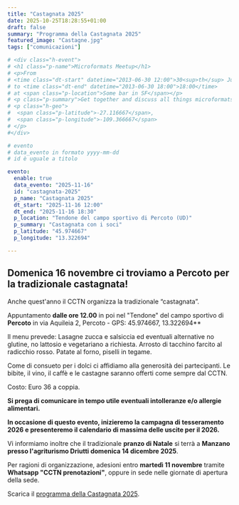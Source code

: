 ```yaml
---
title: "Castagnata 2025"
date: 2025-10-25T18:28:55+01:00
draft: false
summary: "Programma della Castagnata 2025"
featured_image: "Castagne.jpg"
tags: ["comunicazioni"]

# <div class="h-event">
# <h1 class="p-name">Microformats Meetup</h1>
# <p>From 
# <time class="dt-start" datetime="2013-06-30 12:00">30<sup>th</sup> June 2013, 12:00</time>
# to <time class="dt-end" datetime="2013-06-30 18:00">18:00</time>
# at <span class="p-location">Some bar in SF</span></p>
# <p class="p-summary">Get together and discuss all things microformats-related.</p>
# <p class="h-geo">
#  <span class="p-latitude">-27.116667</span>,
#  <span class="p-longitude">-109.366667</span>
# </p>
#</div>

# evento 
# data_evento in formato yyyy-mm-dd
# id è uguale a titolo

evento:
  enable: true
  data_evento: "2025-11-16"
  id: "castagnata-2025"
  p_name: "Castagnata 2025"
  dt_start: "2025-11-16 12:00"
  dt_end: "2025-11-16 18:30"
  p_location: "Tendone del campo sportivo di Percoto (UD)"
  p_summary: "Castagnata con i soci"
  p_latitude: "45.974667"
  p_longitude: "13.322694"

---
```


## Domenica 16 novembre ci troviamo a Percoto per la tradizionale castagnata!

Anche quest'anno il CCTN organizza la tradizionale “castagnata”.

Appuntamento **dalle ore 12.00** in poi nel "Tendone" del campo sportivo di **Percoto** in via Aquileia 2, Percoto - GPS: 45.974667, 13.322694**


Il menu prevede:
Lasagne zucca e salsiccia ed eventuali alternative no glutine, no lattosio e vegetariano a richiesta.
Arrosto di tacchino farcito al radicchio rosso.
Patate al forno, piselli in tegame.

Come di consueto per i dolci ci affidiamo alla generosità dei partecipanti.
Le bibite, il vino, il caffè e le castagne saranno offerti come sempre dal CCTN.

Costo: Euro 36 a coppia.

**Si prega di comunicare in tempo utile eventuali intolleranze e/o allergie alimentari.**

**In occasione di questo evento, inizieremo la campagna di tesseramento 2026 e presenteremo il calendario di massima delle uscite per il 2026.**

Vi informiamo inoltre che il tradizionale **pranzo di Natale** si terrà a **Manzano presso l'agriturismo Driutti domenica 14 dicembre 2025**.

Per ragioni di organizzazione, adesioni entro **martedì 11 novembre** tramite **Whatsapp "CCTN prenotazioni"**, oppure in sede nelle giornate di apertura della sede.

Scarica il [programma della Castagnata 2025](Castagnata-2025.pdf).

